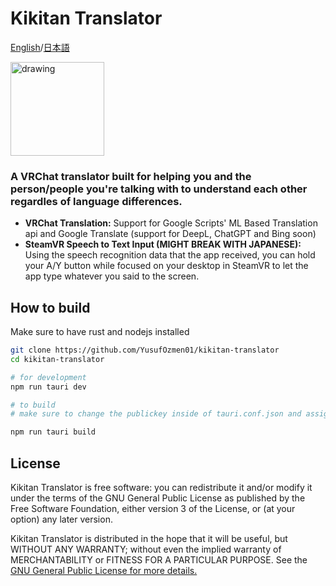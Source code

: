 # Kikitan Translator
[English](https://github.com/YusufOzmen01/kikitan-translator)/[日本語](https://github.com/YusufOzmen01/kikitan-translator/blob/main/README_jp.md)

[<img src="https://i.imgur.com/Kwg5nf8.png)" alt="drawing" width="150"/>](https://github.com/yusufozmen01/kikitan-translator/releases/download/latest/Kikitan.Translator_x64-setup.exe)

### A VRChat translator built for helping you and the person/people you're talking with to understand each other regardles of language differences.

- **VRChat Translation:** Support for Google Scripts' ML Based Translation api and Google Translate (support for DeepL, ChatGPT and Bing soon)
- **SteamVR Speech to Text Input (MIGHT BREAK WITH JAPANESE):** Using the speech recognition data that the app received, you can hold your A/Y button while focused on your desktop in SteamVR to let the app type whatever you said to the screen.


## How to build

Make sure to have rust and nodejs installed

```sh
git clone https://github.com/YusufOzmen01/kikitan-translator
cd kikitan-translator

# for development
npm run tauri dev

# to build
# make sure to change the publickey inside of tauri.conf.json and assign TAURI_PRIVATE_KEY and TAURI_KEY_PASSWORD environment variables (you can look up on how to generate those in tauri's wiki)

npm run tauri build
```

## License

Kikitan Translator is free software: you can redistribute it and/or modify
it under the terms of the GNU General Public License as published by
the Free Software Foundation, either version 3 of the License, or
(at your option) any later version.

Kikitan Translator is distributed in the hope that it will be useful,
but WITHOUT ANY WARRANTY; without even the implied warranty of
MERCHANTABILITY or FITNESS FOR A PARTICULAR PURPOSE. See the
[GNU General Public License for more details.](https://www.gnu.org/licenses/gpl-3.0.en.html)

